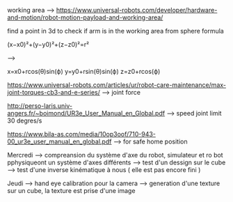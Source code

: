 working area --> https://www.universal-robots.com/developer/hardware-and-motion/robot-motion-payload-and-working-area/


find a point in 3d to check if arm is in the working area 
from sphere formula 

(x−x0​)²+(y−y0​)²+(z−z0​)²=r²

--> 

x=x0​+rcos(θ)sin(ϕ)
y=y0​+rsin(θ)sin(ϕ)
z=z0​+rcos(ϕ)



https://www.universal-robots.com/articles/ur/robot-care-maintenance/max-joint-torques-cb3-and-e-series/ --> joint force


http://perso-laris.univ-angers.fr/~boimond/UR3e_User_Manual_en_Global.pdf --> speed joint limit 30 degres/s 

https://www.bila-as.com/media/10op3oof/710-943-00_ur3e_user_manual_en_global.pdf --> for safe home position 


Mercredi --> compreansion du système d'axe du robot, simulateur et ro bot pphysiqueont un système d'axes différents 
        --> test d'un dessign sur le cube 
        --> test d'une inverse kinématique à nous ( elle est pas encore fini )

Jeudi --> hand eye calibration pour la camera 
      --> generation d'une texture sur un cube, la texture est prise d'une image
